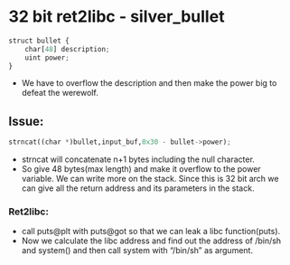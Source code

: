 # 32 bit ret2libc - silver_bullet

```python
struct bullet {
    char[48] description;
    uint power;
}
```

- We have to overflow the description and then make the power big to defeat the werewolf.

## Issue:

```python
strncat((char *)bullet,input_buf,0x30 - bullet->power);
```

- strncat will concatenate n+1 bytes including the null character.
- So give 48 bytes(max length) and make it overflow to the power variable. We can write more on the stack. Since this is 32 bit arch we can give all the return address and its parameters in the stack.

### Ret2libc:

- call puts@plt with puts@got so that we can leak a libc function(puts).
- Now we calculate the libc address and find out the address of /bin/sh and system() and then call system with “/bin/sh” as argument.
